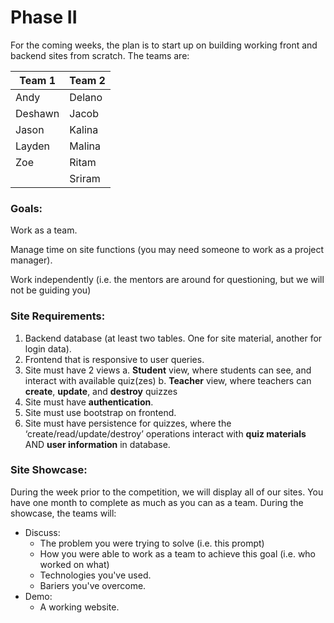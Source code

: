 # Phase II

For the coming weeks, the plan is to start up on building working front and backend sites from scratch. The teams are: 



| Team 1  | Team 2 |
| ------- | ------ |
| Andy    | Delano |
| Deshawn | Jacob  |
| Jason   | Kalina |
| Layden  | Malina |
| Zoe     | Ritam  |
|         | Sriram |



### Goals: 

Work as a team.

Manage time on site functions (you may need someone to work as a project manager). 

Work independently (i.e. the mentors are around for questioning, but we will not be guiding you)





### Site Requirements: 

1. Backend database (at least two tables. One for site material, another for login data). 
3. Frontend that is responsive to user queries. 
3. Site must have 2 views
        a. **Student** view, where students can see, and interact with available quiz(zes)
        b. **Teacher** view, where teachers can **create**, **update**, and **destroy** quizzes
4. Site must have **authentication**.
5. Site must use bootstrap on frontend.
6. Site must have persistence for quizzes, where the ‘create/read/update/destroy’ operations interact with **quiz materials**  AND **user information** in database.



### Site Showcase: 

During the week prior to the competition, we will display all of our sites. You have one month to complete as much as you can as a team. During the showcase, the teams will: 

- Discuss:
  - The problem you were trying to solve (i.e. this prompt)
  - How you were able to work as a team to achieve this goal (i.e. who worked on what)
  - Technologies you've used. 
  - Bariers you've overcome. 
- Demo: 
  - A working website. 

   